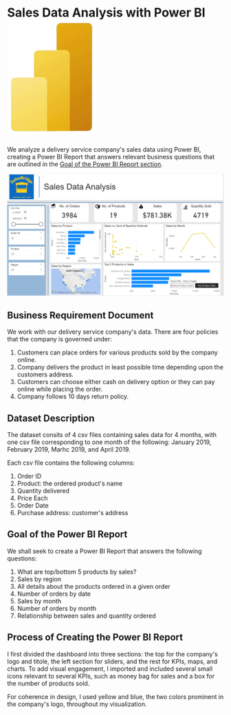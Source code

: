 # Sales Data Analysis with Power BI ![PowerBI Icon](https://github.com/srheegit/Sales-Data-Analysis-with-Power-BI/blob/main/Icons/PowerBI%20icon.png)
We analyze a delivery service company's sales data using Power BI, creating a Power BI Report that answers relevant business questions that are outlined in the [Goal of the Power BI Report section](#Goal-of-the-Power-BI-Report).

![Main Dashboard Screenshot](https://github.com/srheegit/Sales-Data-Analysis-with-Power-BI/blob/main/Screenshots/Main%20Dashboard.png)

## Business Requirement Document

We work with our delivery service company's data. There are four policies that the company is governed under:

1. Customers can place orders for various products sold by the company online.
2. Company delivers the product in least possible time depending upon the customers address.
3. Customers can choose either cash on delivery option or they can pay online while placing the order.
4. Company follows 10 days return policy.

## Dataset Description

The dataset consits of 4 csv files containing sales data for 4 months, with one csv file corresponding to one month of the following: January 2019, February 2019, Marhc 2019, and April 2019.

Each csv file contains the following columns:

1. Order ID
2. Product: the ordered product's name
3. Quantity delivered
4. Price Each
5. Order Date
6. Purchase address: customer's address

## Goal of the Power BI Report

We shall seek to create a Power BI Report that answers the following questions:

1. What are top/bottom 5 products by sales?
2. Sales by region
3. All details about the products ordered in a given order
4. Number of orders by date
5. Sales by month
6. Number of orders by month
7. Relationship between sales and quantity ordered

## Process of Creating the Power BI Report

I first divided the dashboard into three sections: the top for the company's logo and titole, the left section for sliders, and the rest for KPIs, maps, and charts. To add visual engagement, I imported and included several small icons relevant to several KPIs, such as money bag for sales and a box for the number of products sold.

For coherence in design, I used yellow and blue, the two colors prominent in the company's logo, throughout my visualization.

